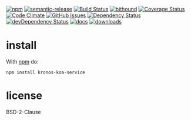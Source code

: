[![npm](https://img.shields.io/npm/v/kronos-koa-service.svg)](https://www.npmjs.com/package/kronos-koa-service)
[![semantic-release](https://img.shields.io/badge/%20%20%F0%9F%93%A6%F0%9F%9A%80-semantic--release-e10079.svg)](https://github.com/Kronos-Integration/kronos-koa-service)
[![Build Status](https://secure.travis-ci.org/Kronos-Integration/kronos-koa-service.png)](http://travis-ci.org/Kronos-Integration/kronos-koa-service)
[![bithound](https://www.bithound.io/github/Kronos-Integration/kronos-koa-service/badges/score.svg)](https://www.bithound.io/github/Kronos-Integration/kronos-koa-service)
[![Coverage Status](https://coveralls.io/repos/Kronos-Integration/kronos-koa-service/badge.svg)](https://coveralls.io/r/Kronos-Integration/kronos-koa-service)
[![Code Climate](https://codeclimate.com/github/Kronos-Integration/kronos-koa-service/badges/gpa.svg)](https://codeclimate.com/github/Kronos-Integration/kronos-koa-service)
[![GitHub Issues](https://img.shields.io/github/issues/Kronos-Integration/kronos-koa-service.svg?style=flat-square)](https://github.com/Kronos-Integration/kronos-koa-service/issues)
[![Dependency Status](https://david-dm.org/Kronos-Integration/kronos-koa-service.svg)](https://david-dm.org/Kronos-Integration/kronos-koa-service)
[![devDependency Status](https://david-dm.org/Kronos-Integration/kronos-koa-service/dev-status.svg)](https://david-dm.org/Kronos-Integration/kronos-koa-service#info=devDependencies)
[![docs](http://inch-ci.org/github/Kronos-Integration/kronos-koa-service.svg?branch=master)](http://inch-ci.org/github/Kronos-Integration/kronos-koa-service)
[![downloads](http://img.shields.io/npm/dm/kronos-koa-service.svg?style=flat-square)](https://npmjs.org/package/kronos-koa-service)

install
=======

With [npm](http://npmjs.org) do:

```shell
npm install kronos-koa-service
```

license
=======

BSD-2-Clause
